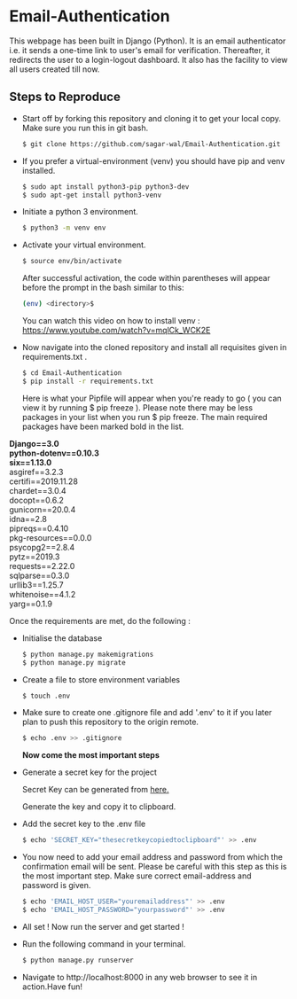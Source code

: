 # Email-Authentication

This webpage has been built in Django (Python).
It is an email authenticator i.e. it sends a one-time link to user's email for verification. Thereafter, it redirects the user to a login-logout dashboard. It also has the facility to view all users created till now.  


 ## Steps to Reproduce
* Start off by forking this repository and cloning it to get your local copy. Make sure you run this in git bash.

  ```bash
  $ git clone https://github.com/sagar-wal/Email-Authentication.git
  ```
* If you prefer a virtual-environment (venv) you should have pip and venv installed.

  ```bash
  $ sudo apt install python3-pip python3-dev
  $ sudo apt-get install python3-venv
  ```
 
* Initiate a python 3 environment.
  
  ```bash
  $ python3 -m venv env 
  ```
* Activate your virtual environment.
  
  ```bash
  $ source env/bin/activate
  ```
  
  After successful activation, the code within parentheses will appear before the prompt in the bash similar to this:
  ```bash
  (env) <directory>$ 
  ``` 
  You can watch this video on how to install venv : <a href="https://www.youtube.com/watch?v=mqlCk_WCK2E">https://www.youtube.com/watch?v=mqlCk_WCK2E</a>
  
* Now navigate into the cloned repository and install all requisites given in requirements.txt .

  ```bash
  $ cd Email-Authentication
  $ pip install -r requirements.txt
  ```

  Here is what your Pipfile will appear when you're ready to go ( you can view it by running $ pip freeze ).
  Please note there may be less packages in your list when you run $ pip freeze. The main required packages have been marked bold in the list. 

**Django==3.0**<br>
**python-dotenv==0.10.3**<br>
**six==1.13.0**<br>
asgiref==3.2.3<br>
certifi==2019.11.28<br>
chardet==3.0.4<br>
docopt==0.6.2<br>
gunicorn==20.0.4<br>
idna==2.8<br>
pipreqs==0.4.10<br>
pkg-resources==0.0.0<br>
psycopg2==2.8.4<br>
pytz==2019.3<br>
requests==2.22.0<br>
sqlparse==0.3.0<br>
urllib3==1.25.7<br>
whitenoise==4.1.2<br>
yarg==0.1.9

  Once the requirements are met, do the following :
  
 * Initialise the database
   
   ```bash
   $ python manage.py makemigrations
   $ python manage.py migrate
   ```
 * Create a file to store environment variables 
 
   ```bash
   $ touch .env 
   ```
 * Make sure to create one .gitignore file and add '.env' to it if you later plan to push this repository to the origin remote.
 
   ```bash
   $ echo .env >> .gitignore
   ```
   **Now come the most important steps**
   
 * Generate a secret key for the project
   
   Secret Key can be generated from <a href="https://miniwebtool.com/django-secret-key-generator/">here.</a>
   
   Generate the key and copy it to clipboard.
   
 * Add the secret key to the .env file

   ```bash
   $ echo 'SECRET_KEY="thesecretkeycopiedtoclipboard"' >> .env 
   ```
 * You now need to add your email address and password from which the confirmation email will be sent. Please be careful with this step as this is the most important step. Make sure correct email-address and password is given. 
 
   ```bash
   $ echo 'EMAIL_HOST_USER="youremailaddress"' >> .env
   $ echo 'EMAIL_HOST_PASSWORD="yourpassword"' >> .env
   ```
 
 * All set ! Now run the server and get started !
   
* Run the following command in your terminal.

  ```bash
  $ python manage.py runserver
  ```
  
* Navigate to http://localhost:8000 in any web browser to see it in action.Have fun!
